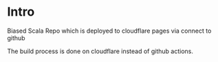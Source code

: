 # Intro

Biased Scala Repo which is deployed to cloudflare pages via connect to github

The build process is done on cloudflare instead of github actions.